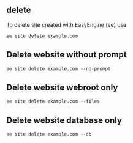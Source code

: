 ## delete

To delete site created with EasyEngine (ee) use

	ee site delete example.com

## Delete website without prompt

	ee site delete example.com --no-prompt

## Delete website webroot only

	ee site delete example.com --files

## Delete website database only

	ee site delete example.com --db
